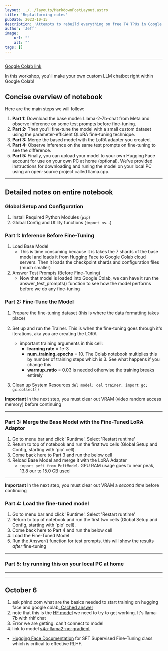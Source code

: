 ```yaml
---
layout: ../../layouts/MarkdownPostLayout.astro
title: 'Replatforming notes'
pubDate: 2023-10-15
description: 'Attempts to rebuild everything on free T4 TPUs in Google Colab with no dependencies on GradientAIs API'
author: 'Jeff'
image:
    url: ""
    alt: ""
tags: []
---
```


***
[Google Colab link](https://colab.research.google.com/drive/174Giur9xXaqA34CktqMXDXhJeaN5zY0X?usp=sharing)

In this workshop, you'll make your own custom LLM chatbot right within Google Colab!

## Concise overview of notebook
Here are the main steps we will follow:
1. **Part 1:** Download the base model: Llama-2-7b-chat from Meta and observe inference on some test prompts before fine-tuning.
2. **Part 2:** Then you'll fine-tune the model with a small custom dataset using the parameter-efficient QLoRA fine-tuning technique.
3. **Part 3:** Merge the based model with the LoRA adapter you created.
4. **Part 4:** Observe inference on the same test prompts on fine-tuning to see the difference.
5. **Part 5:** Finally, you can upload your model to your own Hugging Face account for use on your own PC at home (optional). We've provided instructions for downloading and runing the model on your local PC using an open-source project called llama.cpp.



***
## Detailed notes on entire notebook

### Global Setup and Configuration

1. Install Required Python Modules (`pip`)
1. Global Config and Utility functions (`import os`...)


### Part 1: Inference Before Fine-Tuning

1. Load Base Model
	* This is time consuming because it is takes the 7 shards of the base model and loads it from Hugging Face to Google Colab cloud servers. Then it loads the checkpoint shards and configuration files (much smaller) 
1. Answer Test Prompts (Before Fine-Tuning)
	* Now that model is loaded into Google Colab, we can have it run the answer_test_prompts() function to see how the model performs before we do any fine-tuning
	
### Part 2: Fine-Tune the Model

1. Prepare the fine-tuning dataset (this is where the data formatting takes place)
1. Set up and run the Trainer. This is when the fine-tuning goes through it's iterations, aka you are creating the LORA
	* important training arguments in this cell:
		* **learning rate** = 1e-3
		* **num_training_epochs** = 10. The Colab notebook multiplies this by number of training steps which is 3. See what happens if you change this
		* **warmup_ratio** = 0.03 is needed otherwise the training breaks entirely

1. Clean up System Resources
	`del model; del trainer; import gc; gc.collect()`

**Important** In the next step, you must clear out VRAM (video random access memory) before continuing  
***

### Part 3: Merge the Base Model with the Fine-Tuned LoRA Adaptor
1. Go to menu bar and click 'Runtime'. Select 'Restart runtime'
1. Return to top of notebook and run the first two cells (Global Setup and Config, starting with 'pip' cell).
1. Come back here to Part 3 and run the below cell
1. Reload Base Model and merge it with the LoRA Adapter
	* `import peft from PeftModel`. GPU RAM usage goes to near peak, 13.8 our to 15.0 GB used

***

**Important** In the next step, you must clear out VRAM a *second time* before continuing  
### Part 4: Load the fine-tuned model
1. Go to menu bar and click 'Runtime'. Select 'Restart runtime'
1. Return to top of notebook and run the first two cells (Global Setup and Config, starting with 'pip' cell).
1. Come back here to Part 4 and run the below cell
1. Load the Fine-Tuned Model
1. Run the Answer() function for test prompts. this will show the results *after* fine-tuning

***

### Part 5: try running this on your local PC at home





***
***
## October 6
1. ask phind.com what are the basics needed to start training on hugging face and google colab[. Cached answer](https://www.phind.com/search?cache=g9jiiwghvel6koldvms7mvj5)
1. note that this is the [HF model](https://huggingface.co/TheBloke/Llama-2-7B-Chat-GGML) we need to try to get working. It's llama-7b with rhlf chat 
1. Error we are getting: can't connect to model
1. link to model [v4a-llama2-no-gradient](https://colab.research.google.com/drive/174Giur9xXaqA34CktqMXDXhJeaN5zY0X?usp=sharing)
* [Hugging Face Documentation](https://huggingface.co/docs/trl/sft_trainer) for SFT Supervised Fine-Tuning class which is critical to effective RLHF.


